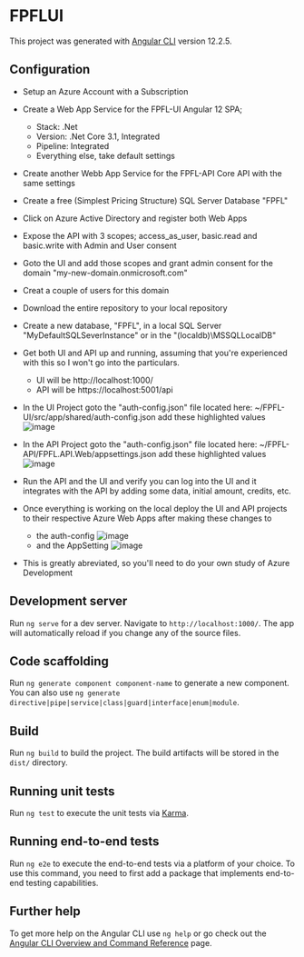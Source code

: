 # FPFLUI

This project was generated with [Angular CLI](https://github.com/angular/angular-cli) version 12.2.5.

## Configuration
  * Setup an Azure Account with a Subscription
  * Create a Web App Service for the FPFL-UI Angular 12 SPA; 
      - Stack:    .Net
      - Version:  .Net Core 3.1, Integrated
      - Pipeline: Integrated
      - Everything else, take default settings 
  * Create another Webb App Service for the FPFL-API Core API with the same settings
  * Create a free (Simplest Pricing Structure) SQL Server Database "FPFL"
  * Click on Azure Active Directory and register both Web Apps
  * Expose the API with 3 scopes; access_as_user, basic.read and basic.write with Admin and User consent
  * Goto the UI and add those scopes and grant admin consent for the domain "my-new-domain.onmicrosoft.com"
  * Creat a couple of users for this domain
  * Download the entire repository to your local repository
  * Create a new database, "FPFL", in a local SQL Server "MyDefaultSQLSeverInstance" or in the "(localdb)\MSSQLLocalDB"
  * Get both UI and API up and running, assuming that you're experienced with this so I won't go into the particulars.
      - UI will be http://localhost:1000/
      - API will be https://localhost:5001/api
  * In the UI Project goto the "auth-config.json" file located here: ~/FPFL-UI/src/app/shared/auth-config.json add these highlighted values 
          ![image](https://user-images.githubusercontent.com/6240981/134772164-33e459be-afda-4f8d-9d6f-766ad0ae2ea5.png)

  * In the API Project goto the "auth-config.json" file located here: ~/FPFL-API/FPFL.API.Web/appsettings.json add these highlighted values
          ![image](https://user-images.githubusercontent.com/6240981/134772334-5830b562-7002-4e93-8d81-1af9c6200fcb.png)

  * Run the API and the UI and verify you can log into the UI and it integrates with the API by adding some data, initial amount, credits, etc.          
  * Once everything is working on the local deploy the UI and API projects to their respective Azure Web Apps after making these changes to 
      - the auth-config
          ![image](https://user-images.githubusercontent.com/6240981/134772753-1742d3fa-6927-40e6-aedb-1f702e8c882a.png)
      - and the AppSetting
          ![image](https://user-images.githubusercontent.com/6240981/134772806-9fc5b1bc-8f20-4cce-b1c4-ebc42b845018.png)
  * This is greatly abreviated, so you'll need to do your own study of Azure Development 



## Development server

Run `ng serve` for a dev server. Navigate to `http://localhost:1000/`. The app will automatically reload if you change any of the source files.

## Code scaffolding

Run `ng generate component component-name` to generate a new component. You can also use `ng generate directive|pipe|service|class|guard|interface|enum|module`.

## Build

Run `ng build` to build the project. The build artifacts will be stored in the `dist/` directory.

## Running unit tests

Run `ng test` to execute the unit tests via [Karma](https://karma-runner.github.io).

## Running end-to-end tests

Run `ng e2e` to execute the end-to-end tests via a platform of your choice. To use this command, you need to first add a package that implements end-to-end testing capabilities.

## Further help

To get more help on the Angular CLI use `ng help` or go check out the [Angular CLI Overview and Command Reference](https://angular.io/cli) page.
